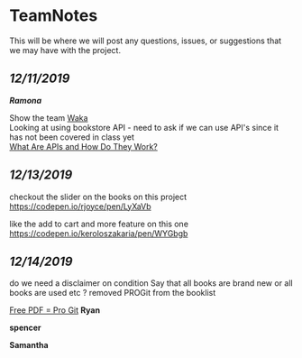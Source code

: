 # TeamNotes 

This will be where we will post any questions, issues, or suggestions that we may have with the project.

## *12/11/2019*    
***Ramona***  

Show the team [Waka](https://wakatime.com/)  
Looking at using bookstore API - need to ask if we can use API's since it has not been covered in class yet    
[What Are APIs and How Do They Work?](https://www.programmableweb.com/api-university/what-are-apis-and-how-do-they-work)  

## *12/13/2019*

checkout the slider on the books on this project 
https://codepen.io/rjoyce/pen/LyXaVb

like the add to cart and more feature on this one 
https://codepen.io/keroloszakaria/pen/WYGbgb

## *12/14/2019*

do we need a disclaimer on condition 
Say that all books are brand new or all books are used etc ?
removed PROGit from the booklist 

[Free PDF = Pro Git](https://git-scm.com/book/en/v2)
**Ryan**


**spencer**



**Samantha**

